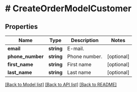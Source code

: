 # # CreateOrderModelCustomer

## Properties

Name | Type | Description | Notes
------------ | ------------- | ------------- | -------------
**email** | **string** | E-mail. |
**phone_number** | **string** | Phone number. | [optional]
**first_name** | **string** | First name | [optional]
**last_name** | **string** | Last name | [optional]

[[Back to Model list]](../../README.md#models) [[Back to API list]](../../README.md#endpoints) [[Back to README]](../../README.md)

